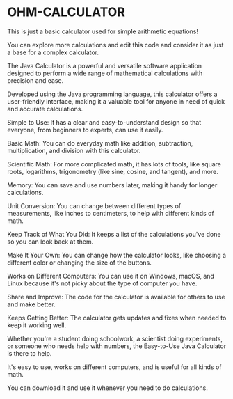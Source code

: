 # OHM-CALCULATOR
This is just a basic calculator used for simple arithmetic equations!

You can explore more calculations and edit this code and consider it as just a base for a complex calculator.

The Java Calculator is a powerful and versatile software application designed to perform a wide range of mathematical calculations with precision and ease.

Developed using the Java programming language, this calculator offers a user-friendly interface, making it a valuable tool for anyone in need of quick and accurate calculations.

Simple to Use: It has a clear and easy-to-understand design so that everyone, from beginners to experts, can use it easily.

Basic Math: You can do everyday math like addition, subtraction, multiplication, and division with this calculator.

Scientific Math: For more complicated math, it has lots of tools, like square roots, logarithms, trigonometry (like sine, cosine, and tangent), and more.

Memory: You can save and use numbers later, making it handy for longer calculations.

Unit Conversion: You can change between different types of measurements, like inches to centimeters, to help with different kinds of math.

Keep Track of What You Did: It keeps a list of the calculations you've done so you can look back at them.

Make It Your Own: You can change how the calculator looks, like choosing a different color or changing the size of the buttons.

Works on Different Computers: You can use it on Windows, macOS, and Linux because it's not picky about the type of computer you have.

Share and Improve: The code for the calculator is available for others to use and make better.

Keeps Getting Better: The calculator gets updates and fixes when needed to keep it working well.

Whether you're a student doing schoolwork, a scientist doing experiments, or someone who needs help with numbers, the Easy-to-Use Java Calculator is there to help. 

It's easy to use, works on different computers, and is useful for all kinds of math. 

You can download it and use it whenever you need to do calculations.
